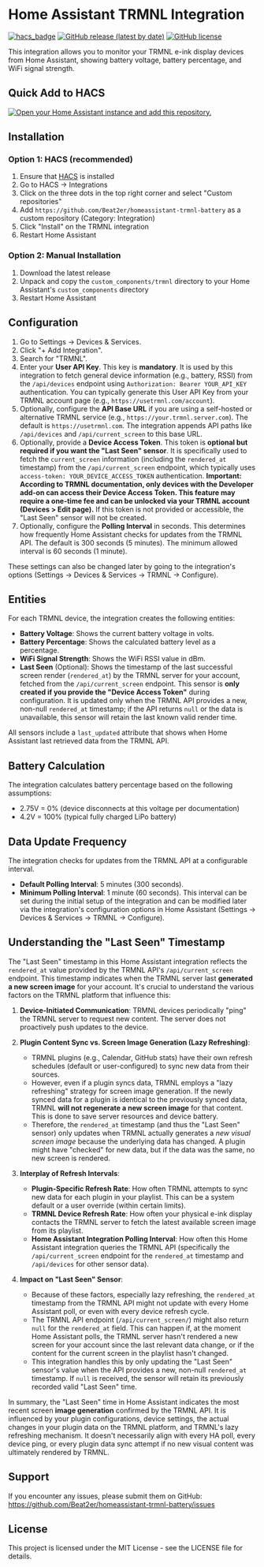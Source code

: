 # Home Assistant TRMNL Integration

[![hacs_badge](https://img.shields.io/badge/HACS-Custom-orange.svg)](https://github.com/custom-components/hacs)
[![GitHub release (latest by date)](https://img.shields.io/github/v/release/yourusername/homeassistant-trmnl)](https://github.com/Beat2er/homeassistant-trmnl-battery/releases)
[![GitHub license](https://img.shields.io/github/license/yourusername/homeassistant-trmnl)](https://github.com/Beat2er/homeassistant-trmnl-battery/blob/main/LICENSE)

This integration allows you to monitor your TRMNL e-ink display devices from Home Assistant, showing battery voltage, battery percentage, and WiFi signal strength.

## Quick Add to HACS

[![Open your Home Assistant instance and add this repository.](https://my.home-assistant.io/badges/hacs_repository.svg)](https://my.home-assistant.io/redirect/hacs_repository/?owner=Beat2er&repository=homeassistant-trmnl-battery&category=integration)

## Installation

### Option 1: HACS (recommended)

1. Ensure that [HACS](https://hacs.xyz/) is installed
2. Go to HACS -> Integrations
3. Click on the three dots in the top right corner and select "Custom repositories"
4. Add `https://github.com/Beat2er/homeassistant-trmnl-battery` as a custom repository (Category: Integration)
5. Click "Install" on the TRMNL integration
6. Restart Home Assistant

### Option 2: Manual Installation

1. Download the latest release
2. Unpack and copy the `custom_components/trmnl` directory to your Home Assistant's `custom_components` directory
3. Restart Home Assistant

## Configuration

1. Go to Settings -> Devices & Services.
2. Click "+ Add Integration".
3. Search for "TRMNL".
4. Enter your **User API Key**. This key is **mandatory**. It is used by this integration to fetch general device information (e.g., battery, RSSI) from the `/api/devices` endpoint using `Authorization: Bearer YOUR_API_KEY` authentication. You can typically generate this User API Key from your TRMNL account page (e.g., `https://usetrmnl.com/account`).
5. Optionally, configure the **API Base URL** if you are using a self-hosted or alternative TRMNL service (e.g., `https://your.trmnl.server.com`). The default is `https://usetrmnl.com`. The integration appends API paths like `/api/devices` and `/api/current_screen` to this base URL.
6. Optionally, provide a **Device Access Token**. This token is **optional but required if you want the "Last Seen" sensor**. It is specifically used to fetch the `current_screen` information (including the `rendered_at` timestamp) from the `/api/current_screen` endpoint, which typically uses `access-token: YOUR_DEVICE_ACCESS_TOKEN` authentication. **Important: According to TRMNL documentation, only devices with the Developer add-on can access their Device Access Token. This feature may require a one-time fee and can be unlocked via your TRMNL account (Devices > Edit page).** If this token is not provided or accessible, the "Last Seen" sensor will not be created.
7. Optionally, configure the **Polling Interval** in seconds. This determines how frequently Home Assistant checks for updates from the TRMNL API. The default is 300 seconds (5 minutes). The minimum allowed interval is 60 seconds (1 minute).

These settings can also be changed later by going to the integration's options (Settings -> Devices & Services -> TRMNL -> Configure).

## Entities

For each TRMNL device, the integration creates the following entities:

- **Battery Voltage**: Shows the current battery voltage in volts.
- **Battery Percentage**: Shows the calculated battery level as a percentage.
- **WiFi Signal Strength**: Shows the WiFi RSSI value in dBm.
- **Last Seen** (Optional): Shows the timestamp of the last successful screen render (`rendered_at`) by the TRMNL server for your account, fetched from the `/api/current_screen` endpoint. This sensor is **only created if you provide the "Device Access Token"** during configuration. It is updated only when the TRMNL API provides a new, non-null `rendered_at` timestamp; if the API returns `null` or the data is unavailable, this sensor will retain the last known valid render time.

All sensors include a `last_updated` attribute that shows when Home Assistant last retrieved data from the TRMNL API.

## Battery Calculation

The integration calculates battery percentage based on the following assumptions:

- 2.75V = 0% (device disconnects at this voltage per documentation)
- 4.2V = 100% (typical fully charged LiPo battery)

## Data Update Frequency

The integration checks for updates from the TRMNL API at a configurable interval.
- **Default Polling Interval**: 5 minutes (300 seconds).
- **Minimum Polling Interval**: 1 minute (60 seconds).
This interval can be set during the initial setup of the integration and can be modified later via the integration's configuration options in Home Assistant (Settings -> Devices & Services -> TRMNL -> Configure).

## Understanding the "Last Seen" Timestamp

The "Last Seen" timestamp in this Home Assistant integration reflects the `rendered_at` value provided by the TRMNL API's `/api/current_screen` endpoint. This timestamp indicates when the TRMNL server last **generated a new screen image** for your account. It's crucial to understand the various factors on the TRMNL platform that influence this:

1.  **Device-Initiated Communication**: TRMNL devices periodically "ping" the TRMNL server to request new content. The server does not proactively push updates to the device.

2.  **Plugin Content Sync vs. Screen Image Generation (Lazy Refreshing)**:
    *   TRMNL plugins (e.g., Calendar, GitHub stats) have their own refresh schedules (default or user-configured) to sync new data from their sources.
    *   However, even if a plugin syncs data, TRMNL employs a "lazy refreshing" strategy for screen image generation. If the newly synced data for a plugin is identical to the previously synced data, TRMNL **will not regenerate a new screen image** for that content. This is done to save server resources and device battery.
    *   Therefore, the `rendered_at` timestamp (and thus the "Last Seen" sensor) only updates when TRMNL actually generates a *new visual screen image* because the underlying data has changed. A plugin might have "checked" for new data, but if the data was the same, no new screen is rendered.

3.  **Interplay of Refresh Intervals**:
    *   **Plugin-Specific Refresh Rate**: How often TRMNL attempts to sync new data for each plugin in your playlist. This can be a system default or a user override (within certain limits).
    *   **TRMNL Device Refresh Rate**: How often your physical e-ink display contacts the TRMNL server to fetch the latest available screen image from its playlist.
    *   **Home Assistant Integration Polling Interval**: How often this Home Assistant integration queries the TRMNL API (specifically the `/api/current_screen` endpoint for the `rendered_at` timestamp and `/api/devices` for other sensor data).

4.  **Impact on "Last Seen" Sensor**:
    *   Because of these factors, especially lazy refreshing, the `rendered_at` timestamp from the TRMNL API might not update with every Home Assistant poll, or even with every device refresh cycle.
    *   The TRMNL API endpoint (`/api/current_screen/`) might also return `null` for the `rendered_at` field. This can happen if, at the moment Home Assistant polls, the TRMNL server hasn't rendered a new screen for your account since the last relevant data change, or if the content for the current screen in the playlist hasn't changed.
    *   This integration handles this by only updating the "Last Seen" sensor's value when the API provides a new, non-null `rendered_at` timestamp. If `null` is received, the sensor will retain its previously recorded valid "Last Seen" time.

In summary, the "Last Seen" time in Home Assistant indicates the most recent screen **image generation** confirmed by the TRMNL API. It is influenced by your plugin configurations, device settings, the actual changes in your plugin data on the TRMNL platform, and TRMNL's lazy refreshing mechanism. It doesn't necessarily align with every HA poll, every device ping, or every plugin data sync attempt if no new visual content was ultimately rendered by TRMNL.

## Support

If you encounter any issues, please submit them on GitHub: https://github.com/Beat2er/homeassistant-trmnl-battery/issues

## License

This project is licensed under the MIT License - see the LICENSE file for details.
